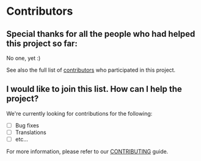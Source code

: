 # Contributors

## Special thanks for all the people who had helped this project so far:

No one, yet :)

See also the full list of [contributors](https://github.com/D3strukt0r/craft-blueprint/contributors) who participated in this project.

## I would like to join this list. How can I help the project?

We're currently looking for contributions for the following:

- [ ] Bug fixes
- [ ] Translations
- [ ] etc...

For more information, please refer to our [CONTRIBUTING](CONTRIBUTING.md) guide.
